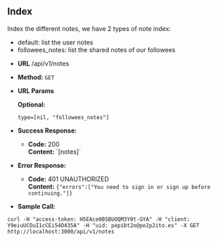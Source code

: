 **Index**
----
Index the different notes, we have 2 types of note index:

- default: list the user notes
- followees_notes: list the shared notes of our followees

* **URL**
  /api/v1/notes

* **Method:**
  `GET`

*  **URL Params**

   **Optional:**

   `type=[nil, "followees_notes"]`

* **Success Response:**

  * **Code:** 200 <br />
    **Content:** `[notes]´

* **Error Response:**

  * **Code:** 401 UNAUTHORIZED <br />
    **Content:** `{"errors":["You need to sign in or sign up before continuing."]}`

* **Sample Call:**

```
curl -H "access-token: H5EAce0B5BUOQM3Y0t-GYA" -H "client: Y9eiuUCOuI1cCEi54O435A" -H "uid: pepibt2o@pe2p2ito.es" -X GET http://localhost:3000/api/v1/notes
```
